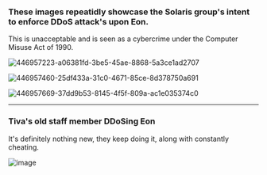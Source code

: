 ### These images repeatidly showcase the Solaris group's intent to enforce DDoS attack's upon Eon.
This is unacceptable and is seen as a cybercrime under the Computer Misuse Act of 1990.

![446957223-a06381fd-3be5-45ae-8868-5a3ce1ad2707](https://github.com/user-attachments/assets/d184854c-9331-47bc-8418-98873b246525)

![446957460-25df433a-31c0-4671-85ce-8d378750a691](https://github.com/user-attachments/assets/f4aaee87-5e92-40b7-983b-981dbb027dce)

![446957669-37dd9b53-8145-4f5f-809a-ac1e035374c0](https://github.com/user-attachments/assets/82c6a800-df37-4bb3-8574-f0c0a3f10901)

---
### Tiva's old staff member DDoSing Eon
It's definitely nothing new, they keep doing it, along with constantly cheating.

![image](https://github.com/user-attachments/assets/ea5e56af-1293-4e4e-aee3-dd50d0ab67a6)
